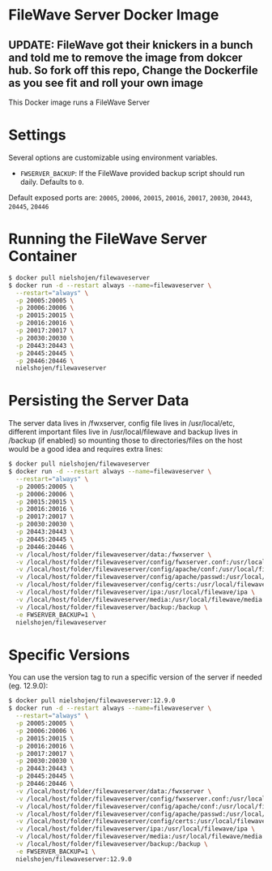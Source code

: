 # FileWave Server Docker Image

## UPDATE: FileWave got their knickers in a bunch and told me to remove the image from dokcer hub. So fork off this repo, Change the Dockerfile as you see fit and roll your own image 

This Docker image runs a FileWave Server

# Settings

Several options are customizable using environment variables.

* ``FWSERVER_BACKUP``: If the FileWave provided backup script should run daily. Defaults to ``0``.

Default exposed ports are: ``20005``, ``20006``, ``20015``, ``20016``, ``20017``, ``20030``, ``20443``, ``20445``, ``20446``


# Running the FileWave Server Container

```bash
$ docker pull nielshojen/filewaveserver
$ docker run -d --restart always --name=filewaveserver \
  --restart="always" \
  -p 20005:20005 \
  -p 20006:20006 \
  -p 20015:20015 \
  -p 20016:20016 \
  -p 20017:20017 \
  -p 20030:20030 \
  -p 20443:20443 \
  -p 20445:20445 \
  -p 20446:20446 \
  nielshojen/filewaveserver
```

# Persisting the Server Data

The server data lives in /fwxserver, config file lives in /usr/local/etc, different important files live in /usr/local/filewave and backup lives in /backup (if enabled) so mounting those to directories/files on the host would be a good idea and requires extra lines:
```bash
$ docker pull nielshojen/filewaveserver
$ docker run -d --restart always --name=filewaveserver \
  --restart="always" \
  -p 20005:20005 \
  -p 20006:20006 \
  -p 20015:20015 \
  -p 20016:20016 \
  -p 20017:20017 \
  -p 20030:20030 \
  -p 20443:20443 \
  -p 20445:20445 \
  -p 20446:20446 \
  -v /local/host/folder/filewaveserver/data:/fwxserver \
  -v /local/host/folder/filewaveserver/config/fwxserver.conf:/usr/local/etc/fwxserver.conf \
  -v /local/host/folder/filewaveserver/config/apache/conf:/usr/local/filewave/apache/conf \
  -v /local/host/folder/filewaveserver/config/apache/passwd:/usr/local/filewave/apache/passwd \
  -v /local/host/folder/filewaveserver/config/certs:/usr/local/filewave/certs \
  -v /local/host/folder/filewaveserver/ipa:/usr/local/filewave/ipa \
  -v /local/host/folder/filewaveserver/media:/usr/local/filewave/media \
  -v /local/host/folder/filewaveserver/backup:/backup \
  -e FWSERVER_BACKUP=1 \
  nielshojen/filewaveserver
```

# Specific Versions

You can use the version tag to run a specific version of the server if needed (eg. 12.9.0):

```bash
$ docker pull nielshojen/filewaveserver:12.9.0
$ docker run -d --restart always --name=filewaveserver \
  --restart="always" \
  -p 20005:20005 \
  -p 20006:20006 \
  -p 20015:20015 \
  -p 20016:20016 \
  -p 20017:20017 \
  -p 20030:20030 \
  -p 20443:20443 \
  -p 20445:20445 \
  -p 20446:20446 \
  -v /local/host/folder/filewaveserver/data:/fwxserver \
  -v /local/host/folder/filewaveserver/config/fwxserver.conf:/usr/local/etc/fwxserver.conf \
  -v /local/host/folder/filewaveserver/config/apache/conf:/usr/local/filewave/apache/conf \
  -v /local/host/folder/filewaveserver/config/apache/passwd:/usr/local/filewave/apache/passwd \
  -v /local/host/folder/filewaveserver/config/certs:/usr/local/filewave/certs \
  -v /local/host/folder/filewaveserver/ipa:/usr/local/filewave/ipa \
  -v /local/host/folder/filewaveserver/media:/usr/local/filewave/media \
  -v /local/host/folder/filewaveserver/backup:/backup \
  -e FWSERVER_BACKUP=1 \
  nielshojen/filewaveserver:12.9.0
```
